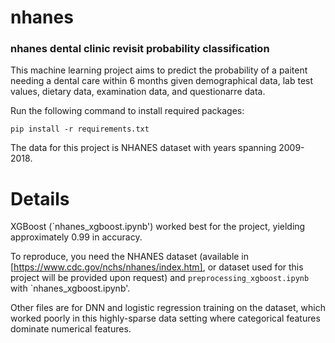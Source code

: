 # nhanes
### nhanes dental clinic revisit probability classification

This machine learning project aims to predict the probability of a paitent needing a dental care within 6 months given demographical data, lab test values, dietary data, examination data, and questionarre data.

Run the following command to install required packages:

```
pip install -r requirements.txt
```

The data for this project is NHANES dataset with years spanning 2009-2018.

# Details
XGBoost (`nhanes_xgboost.ipynb') worked best for the project, yielding approximately 0.99 in accuracy.

To reproduce, you need the NHANES dataset (available in [https://www.cdc.gov/nchs/nhanes/index.htm], or dataset used for this project will be provided upon request)
and `preprocessing_xgboost.ipynb` with `nhanes_xgboost.ipynb'.

Other files are for DNN and logistic regression training on the dataset, which worked poorly in this highly-sparse data setting where categorical features dominate numerical features.
